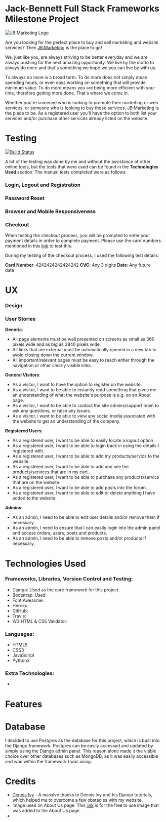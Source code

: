 # Jack-Bennett Full Stack Frameworks Milestone Project

![JB:Marketing Logo](https://user-images.githubusercontent.com/52998869/83530842-32342b80-a4e4-11ea-9abe-101ec2c56688.png)

Are you looking for the perfect place to buy and sell marketing and website services? Then [JB:Marketing](https://jb-full-stack-frameworks.herokuapp.com/) is the place to go!

We, just like you, are always striving to be better everyday and we are always pushing for the next amazing opportunity. We live by the motto to always do more and that's something we hope we you can live by with us.

To always do more is a broad term. To do more does not simply mean spending hours, or even days working on something that will provide minimum value. To do more means you are being more efficient with your time, therefore getting more done. That's where we come in.

Whether you're someone who is looking to promote their marketing or web services, or someone who is looking to buy those services, JB:Marketing is the place to be.  As a registered user you'll have the option to both list your services and/or purchase other services already listed on the website.

# Testing

[![Build Status](https://travis-ci.org/JackBen2019/Jack-Bennett-Full-Stack-Frameworks-Milestone-Project.svg?branch=master)](https://travis-ci.org/JackBen2019/Jack-Bennett-Full-Stack-Frameworks-Milestone-Project)

A lot of the testing was done by me and without the assistance of other online tools, but the tools that were used can be found in the **Technologies Used** section. The manual tests completed were as follows:

### Login, Logout and Registration



### Password Reset



### Browser and Mobile Responsiveness



### Checkout

When testing the checkout process, you will be prompted to enter your payment details in order to complete payment. Please use the card numbers mentioned in this [link](https://stripe.com/docs/testing#cards) to test this.

During my testing of the checkout process, I used the following test details:

**Card Number**: 4242424242424242
**CVC**: Any 3 digits
**Date**: Any future date

# UX

### Design



### User Stories

**Generic**:

- All page elements must be well presented on screens as small as 360 pixels wide and as big as 3840 pixels wide.
- All links that are external must be automatically opened in a new tab to avoid closing down the current window.
- All important/relevant pages must be easy to reach either through the navigation or other clearly visible links.

**General Visitors**:

- As a visitor, I want to have the option to register on the website.
- As a visitor, I want to be able to instantly read something that gives me an understanding of what the website's purpose is e.g. on an About page.
- As a visitor, I want to be able to contact the site admins/support team to ask any questions, or raise any issues.
- As a visitor, I want to be able to view any social media associated with the website to get an understanding of the company.

**Registered Users**:

- As a registered user, I want to be able to easily locate a logout option.
- As a registered user, I want to be able to login back in using the details I registered with.
- As a registered user, I want to be able to add my products/servics to the website.
- As a registered user, I want to be able to add and see the products/services that are in my cart.
- As a registered user, I want to be able to purchase any products/servics that are on the website.
- As a registered user, I want to be able to add posts into the forum.
- As a registered user, I want to be able to edit or delete anything I have added to the website.

**Admins**:

- As an admin, I need to be able to edit user details and/or remove them if necessary.
- As an admin, I need to ensure that I can easily login into the admin panel and access orders, users, posts and products.
- As an admin, I need to be able to remove posts and/or products if necessary.

# Technologies Used

### Frameworks, Libraries, Version Control and Testing:

- Django: Used as the core framework for this project.
- Bootstrap: Used 
- Font Awesome: 
- Heroku:
- GitHub:
- Travis: 
- W3 HTML & CSS Validator:

### Languages:

- HTML5
- CSS3
- JavaScript
- Python3

### Extra Technologies:

- 

# Features



# Database

I decided to use Postgres as the database for this project, which is built into the Django framework. Postgres can be easily accessed and updated by simply using the Django admin panel. This reason alone made it the viable choice over other databases such as MongoDB, as it was easily accessible and was within the framework I was using.

# Credits

- [Dennis Ivy](https://www.youtube.com/playlist?list=PL-51WBLyFTg2vW-_6XBoUpE7vpmoR3ztO) - A massive thanks to Dennis Ivy and his Django tutorials, which helped me to overcome a few obstacles with my website.
- Image used on About Us page: This [link](https://unsplash.com/photos/KE0nC8-58MQ) is for the free to use image that was added to the About Us page.
- 